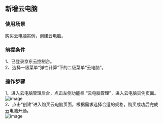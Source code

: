 ## 新增云电脑
### 使用场景
购买云电脑实例，创建云电脑。<br>
### 前提条件
1、已登录京东云控制台。<br>
2、选择一级菜单“弹性计算”下的二级菜单“云电脑”。<br>
### 操作步骤
1、进入云电脑管理后台，点击左侧功能栏  “云电脑管理”，进入云电脑实例页面。<br>
![image](https://user-images.githubusercontent.com/103625856/172815250-f4d13f59-ad8e-4b41-8f9f-bc50226368a8.png)<br>
2、点击“创建”进入购买云电脑页面，根据需求选择合适的规格，购买成功后完成云电脑开通。<br>
![image](https://user-images.githubusercontent.com/103625856/172815580-81b9f839-0de1-4485-b2e7-c0433da15971.png)<br>


